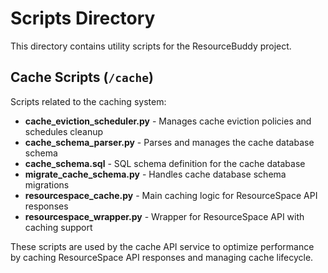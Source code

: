 # Scripts Directory

This directory contains utility scripts for the ResourceBuddy project.

## Cache Scripts (`/cache`)

Scripts related to the caching system:

- **cache_eviction_scheduler.py** - Manages cache eviction policies and schedules cleanup
- **cache_schema_parser.py** - Parses and manages the cache database schema
- **cache_schema.sql** - SQL schema definition for the cache database
- **migrate_cache_schema.py** - Handles cache database schema migrations
- **resourcespace_cache.py** - Main caching logic for ResourceSpace API responses
- **resourcespace_wrapper.py** - Wrapper for ResourceSpace API with caching support

These scripts are used by the cache API service to optimize performance by caching ResourceSpace API responses and managing cache lifecycle.